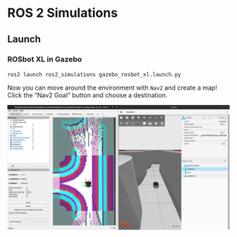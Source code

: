# ROS 2 Simulations


## Launch

### ROSbot XL in Gazebo

```shell
ros2 launch ros2_simulations gazebo_rosbot_xl.launch.py
```

Now you can move around the environment with ``Nav2`` and create a map!
Click the “Nav2 Goal” button and choose a destination.

![rosbotxl-gazebo](https://github.com/irenebm/ros2_nodes/blob/iron/.figures/ros2_simulations/preview_gazebo_rosbot_xl.png)
